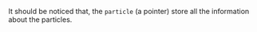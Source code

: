 It should be noticed that, the `particle` (a pointer) store all the information about the particles.